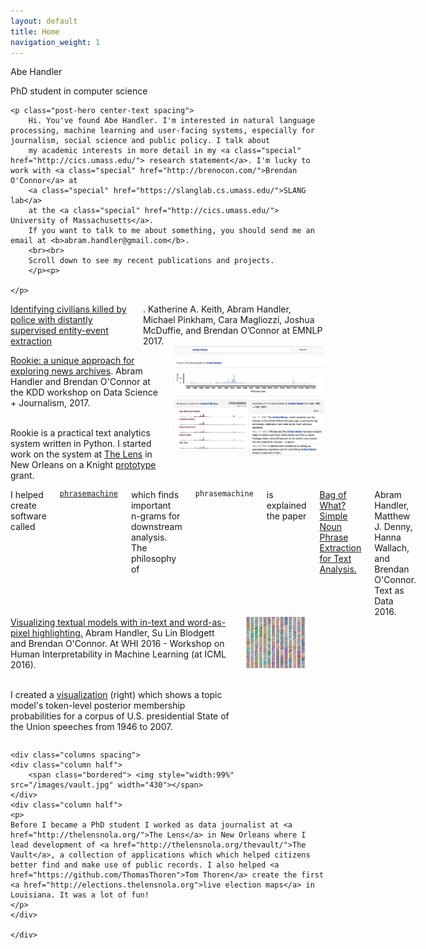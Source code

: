 ```yaml
---
layout: default
title: Home
navigation_weight: 1
---
```

<section class="hero">
	<div class="subhero">
    		<p class="big">
            Abe Handler
            </p>
            <p >
                        PhD student in computer science
            </p>
	</div>
</section>

<div class="container">

	<p class="post-hero center-text spacing">
        Hi. You've found Abe Handler. I'm interested in natural language processing, machine learning and user-facing systems, especially for journalism, social science and public policy. I talk about
        my academic interests in more detail in my <a class="special" href="http://cics.umass.edu/"> research statement</a>. I'm lucky to work with <a class="special" href="http://brenocon.com/">Brendan O'Connor</a> at
        <a class="special" href="https://slanglab.cs.umass.edu/">SLANG lab</a>
        at the <a class="special" href="http://cics.umass.edu/"> University of Massachusetts</a>.
        If you want to talk to me about something, you should send me an email at <b>abram.handler@gmail.com</b>.
        <br><br>
        Scroll down to see my recent publications and projects.
        </p><p>

    </p>
</div>
<div class="container">
	<div class="columns spacing">
		<a href="https://slanglab.cs.umass.edu/PoliceKillingsExtraction/">Identifying civilians killed by police with distantly supervised entity-event
		extraction</a>. Katherine A. Keith, Abram Handler, Michael Pinkham,
Cara Magliozzi, Joshua McDuffie, and Brendan O’Connor at EMNLP 2017.
	</div>
	<div class="columns spacing">
		<div class="column half">
			<p><a href="https://slanglab.cs.umass.edu/Rookie"> Rookie: a unique approach for exploring news archives</a>. Abram Handler and Brendan O'Connor at the KDD workshop on Data Science + Journalism, 2017.
            </p>
            <p>
            <br>
            Rookie is a practical text analytics system written in Python. I started work on the system at <a href="https://thelensnola.org">The Lens</a> in New Orleans on a Knight <a href="https://www.knightfoundation.org/grants/201550791/">prototype</a> grant.
			</p>
		</div>
		<div class="column half">
			<span class="bordered"> <img style="width:99%" src="/images/rookie.png" width="430"></span>
		</div>
	</div>
	<div class="columns spacing">
        I helped create software called <code><a href="https://github.com/slanglab/phrasemachine">phrasemachine</a></code>
        which finds important n-grams for downstream analysis.
        <br>
        The philosophy of <code>phrasemachine</code> is explained the paper
        <a href="http://brenocon.com/handler2016phrases.pdf">Bag of What? Simple Noun Phrase Extraction for Text Analysis.</a>
        Abram Handler, Matthew J. Denny, Hanna Wallach, and Brendan O'Connor.
        Text as Data 2016.
	</div>
    <div class="columns spacing">
    <div class="column half">
    <a href='https://arxiv.org/pdf/1606.06352.pdf'>Visualizing textual models with in-text and word-as-pixel highlighting.</a>
    Abram Handler, Su Lin Blodgett and Brendan O'Connor. At WHI 2016 - Workshop on Human Interpretability in Machine Learning (at ICML 2016).<br><br>
    <p>
    I created a <a href="http://slanglab.cs.umass.edu/topic-animator/">visualization</a> (right) which shows a topic model's token-level posterior membership probabilities for a corpus of U.S. presidential State of the Union speeches from 1946 to 2007.
    </p>
    </div>
    <div class="column half">
        <span class="bordered"> <img style="width:75%" src="/images/topic.png" width="430"></span>
    </div>
    </div>

    <div class="columns spacing">
    <div class="column half">
        <span class="bordered"> <img style="width:99%" src="/images/vault.jpg" width="430"></span>
    </div>
    <div class="column half">
    <p>
    Before I became a PhD student I worked as data journalist at <a href="http://thelensnola.org/">The Lens</a> in New Orleans where I lead development of <a href="http://thelensnola.org/thevault/">The Vault</a>, a collection of applications which which helped citizens better find and make use of public records. I also helped <a href="https://github.com/ThomasThoren">Tom Thoren</a> create the first <a href="http://elections.thelensnola.org">live election maps</a> in Louisiana. It was a lot of fun!
    </p>
    </div>

    </div>
</div>
